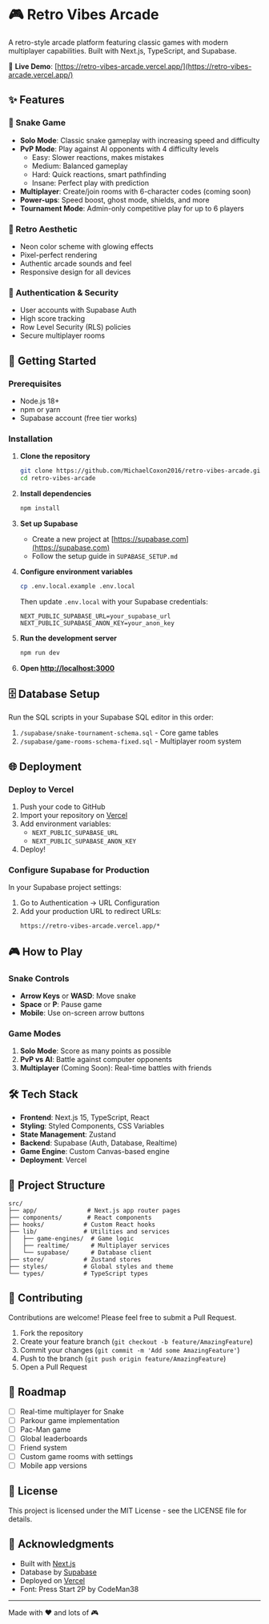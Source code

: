 # 🎮 Retro Vibes Arcade

A retro-style arcade platform featuring classic games with modern multiplayer capabilities. Built with Next.js, TypeScript, and Supabase.

🎯 **Live Demo**: [https://retro-vibes-arcade.vercel.app/](https://retro-vibes-arcade.vercel.app/)

## ✨ Features

### 🐍 Snake Game
- **Solo Mode**: Classic snake gameplay with increasing speed and difficulty
- **PvP Mode**: Play against AI opponents with 4 difficulty levels
  - Easy: Slower reactions, makes mistakes
  - Medium: Balanced gameplay
  - Hard: Quick reactions, smart pathfinding
  - Insane: Perfect play with prediction
- **Multiplayer**: Create/join rooms with 6-character codes (coming soon)
- **Power-ups**: Speed boost, ghost mode, shields, and more
- **Tournament Mode**: Admin-only competitive play for up to 6 players

### 🎨 Retro Aesthetic
- Neon color scheme with glowing effects
- Pixel-perfect rendering
- Authentic arcade sounds and feel
- Responsive design for all devices

### 🔐 Authentication & Security
- User accounts with Supabase Auth
- High score tracking
- Row Level Security (RLS) policies
- Secure multiplayer rooms

## 🚀 Getting Started

### Prerequisites
- Node.js 18+ 
- npm or yarn
- Supabase account (free tier works)

### Installation

1. **Clone the repository**
   ```bash
   git clone https://github.com/MichaelCoxon2016/retro-vibes-arcade.git
   cd retro-vibes-arcade
   ```

2. **Install dependencies**
   ```bash
   npm install
   ```

3. **Set up Supabase**
   - Create a new project at [https://supabase.com](https://supabase.com)
   - Follow the setup guide in `SUPABASE_SETUP.md`

4. **Configure environment variables**
   ```bash
   cp .env.local.example .env.local
   ```
   Then update `.env.local` with your Supabase credentials:
   ```env
   NEXT_PUBLIC_SUPABASE_URL=your_supabase_url
   NEXT_PUBLIC_SUPABASE_ANON_KEY=your_anon_key
   ```

5. **Run the development server**
   ```bash
   npm run dev
   ```

6. **Open [http://localhost:3000](http://localhost:3000)**

## 🗄️ Database Setup

Run the SQL scripts in your Supabase SQL editor in this order:

1. `/supabase/snake-tournament-schema.sql` - Core game tables
2. `/supabase/game-rooms-schema-fixed.sql` - Multiplayer room system

## 🌐 Deployment

### Deploy to Vercel

1. Push your code to GitHub
2. Import your repository on [Vercel](https://vercel.com)
3. Add environment variables:
   - `NEXT_PUBLIC_SUPABASE_URL`
   - `NEXT_PUBLIC_SUPABASE_ANON_KEY`
4. Deploy!

### Configure Supabase for Production

In your Supabase project settings:
1. Go to Authentication → URL Configuration
2. Add your production URL to redirect URLs:
   ```
   https://retro-vibes-arcade.vercel.app/*
   ```

## 🎮 How to Play

### Snake Controls
- **Arrow Keys** or **WASD**: Move snake
- **Space** or **P**: Pause game
- **Mobile**: Use on-screen arrow buttons

### Game Modes
1. **Solo Mode**: Score as many points as possible
2. **PvP vs AI**: Battle against computer opponents
3. **Multiplayer** (Coming Soon): Real-time battles with friends

## 🛠️ Tech Stack

- **Frontend**: Next.js 15, TypeScript, React
- **Styling**: Styled Components, CSS Variables
- **State Management**: Zustand
- **Backend**: Supabase (Auth, Database, Realtime)
- **Game Engine**: Custom Canvas-based engine
- **Deployment**: Vercel

## 📁 Project Structure

```
src/
├── app/              # Next.js app router pages
├── components/       # React components
├── hooks/           # Custom React hooks
├── lib/             # Utilities and services
│   ├── game-engines/  # Game logic
│   ├── realtime/      # Multiplayer services
│   └── supabase/      # Database client
├── store/           # Zustand stores
├── styles/          # Global styles and theme
└── types/           # TypeScript types
```

## 🤝 Contributing

Contributions are welcome! Please feel free to submit a Pull Request.

1. Fork the repository
2. Create your feature branch (`git checkout -b feature/AmazingFeature`)
3. Commit your changes (`git commit -m 'Add some AmazingFeature'`)
4. Push to the branch (`git push origin feature/AmazingFeature`)
5. Open a Pull Request

## 🎯 Roadmap

- [ ] Real-time multiplayer for Snake
- [ ] Parkour game implementation
- [ ] Pac-Man game
- [ ] Global leaderboards
- [ ] Friend system
- [ ] Custom game rooms with settings
- [ ] Mobile app versions

## 📜 License

This project is licensed under the MIT License - see the LICENSE file for details.

## 🙏 Acknowledgments

- Built with [Next.js](https://nextjs.org/)
- Database by [Supabase](https://supabase.com/)
- Deployed on [Vercel](https://vercel.com/)
- Font: Press Start 2P by CodeMan38

---

Made with ❤️ and lots of 🎮